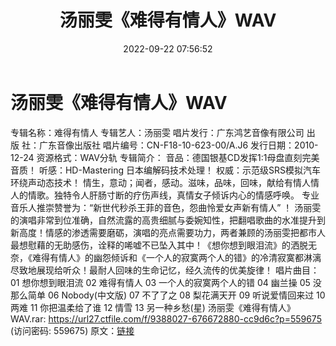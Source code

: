 ﻿---
title: 汤丽雯《难得有情人》WAV
date: 2022-09-22 07:56:52
categories: WAV车载音乐、镜像
tags: 华语中文
---
# 汤丽雯《难得有情人》WAV

专辑名称：难得有情人
专辑艺人：汤丽雯
唱片发行：广东鸿艺音像有限公司
出 版 社：广东音像出版社
唱片编号：CN-F18-10-623-00/A.J6
发行日期：2010-12-24
资源格式：WAV分轨
专辑简介：
音品：德国银基CD发挥1:1母盘直刻完美音质！
听感：HD-Mastering 日本编解码技术处理！
权威：示范级SRS模拟汽车环绕声动态技术！
情生，意动；闻者，感动。滋味，品味，回味，献给有情人情人的情歌。独特令人肝肠寸断的疗伤声线，真情女子倾诉内心的情感呼唤。
专业音乐人推崇赞誉为：“新世代秒杀王菲的音色，怨曲怜爱女声新有情人” ！
汤丽雯的演唱非常到位准确，自然流露的高贵细腻与委婉知性，把翻唱歌曲的水准提升到新高度！情感的渗透需要磨砺，演唱的亮点需要功力，两者兼顾的汤丽雯把都市人最想慰藉的无助感伤，诠释的唏嘘不已坠入其中！《想你想到眼泪流》的洒脱无奈，《难得有情人》的幽怨倾诉和《一个人的寂寞两个人的错》的冷清寂寞都淋漓尽致地展现给听众！最耐人回味的生命记忆，经久流传的优美旋律！
唱片曲目：
01 想你想到眼泪流
02 难得有情人
03 一个人的寂寞两个人的错
04 幽兰操
05 没那么简单
06 Nobody(中文版)
07 不了了之
08 梨花满天开
09 听说爱情回来过
10 两难
11 你把温柔给了谁
12 情雪
13 另一种乡愁(星)
汤丽雯《难得有情人》WAV.rar: https://url27.ctfile.com/f/9388027-676672880-cc9d6c?p=559675
(访问密码: 559675)
原文：[链接](https://blog.sina.com.cn/s/blog_1647c7e7601030zjc.html)